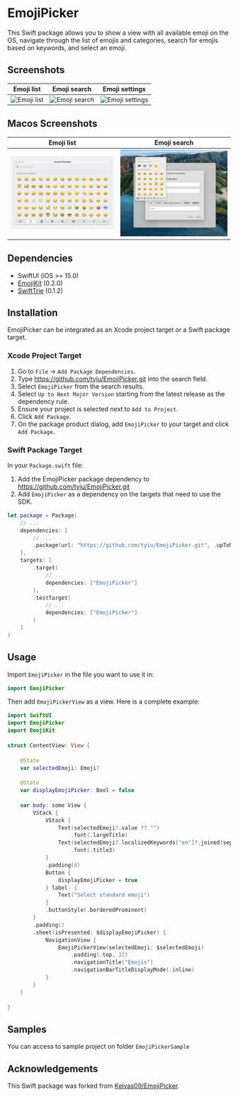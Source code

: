 # EmojiPicker

This Swift package allows you to show a view with all available emoji on the OS, navigate through the list of emojis and categories, search for emojis based on keywords, and select an emoji.

## Screenshots

| Emoji list                                       | Emoji search                                             | Emoji settings                                           |
|--------------------------------------------------|----------------------------------------------------------|----------------------------------------------------------|
| ![Emoji list](./.assets/EmojiPicker-1.png)       | ![Emoji search](./.assets/EmojiPicker-2.png)             | ![Emoji settings](./.assets/EmojiPicker-3.png)           |

## Macos Screenshots
| Emoji list                                       | Emoji search                                             | 
|--------------------------------------------------|----------------------------------------------------------|
| ![Emoji preview](./.assets/emoji-picker-mac.png) | ![Emoji mac popover](./.assets/popover-emoji-picker.png) |


## Dependencies

- SwiftUI (iOS >= 15.0)
- [EmojiKit](https://github.com/tyiu/EmojiKit) (0.2.0)
- [SwiftTrie](https://github.com/tyiu/swift-trie) (0.1.2)

## Installation

EmojiPicker can be integrated as an Xcode project target or a Swift package target.

### Xcode Project Target

1. Go to `File` -> `Add Package Dependencies`.
2. Type https://github.com/tyiu/EmojiPicker.git into the search field.
3. Select `EmojiPicker` from the search results.
4. Select `Up to Next Major Version` starting from the latest release as the dependency rule.
5. Ensure your project is selected next to `Add to Project`.
6. Click `Add Package`.
7. On the package product dialog, add `EmojiPicker` to your target and click `Add Package`.

### Swift Package Target

In your `Package.swift` file:
1. Add the EmojiPicker package dependency to https://github.com/tyiu/EmojiPicker.git
2. Add `EmojiPicker` as a dependency on the targets that need to use the SDK.

```swift
let package = Package(
    // ...
    dependencies: [
        // ...
        .package(url: "https://github.com/tyiu/EmojiPicker.git", .upToNextMajor(from: "0.2.0"))
    ],
    targets: [
        .target(
            // ...
            dependencies: ["EmojiPicker"]
        ),
        .testTarget(
            // ...
            dependencies: ["EmojiPicker"]
        )
    ]
)
```

## Usage

Import `EmojiPicker` in the file you want to use it in:

```swift
import EmojiPicker
```

Then add `EmojiPickerView` as a view. Here is a complete example:

```swift
import SwiftUI
import EmojiPicker
import EmojiKit

struct ContentView: View {

    @State
    var selectedEmoji: Emoji?

    @State
    var displayEmojiPicker: Bool = false

    var body: some View {
        VStack {
            VStack {
                Text(selectedEmoji?.value ?? "")
                    .font(.largeTitle)
                Text(selectedEmoji?.localizedKeywords["en"]?.joined(separator: ", ") ?? "")
                    .font(.title3)
            }
            .padding(8)
            Button {
                displayEmojiPicker = true
            } label: {
                Text("Select standard emoji")
            }
            .buttonStyle(.borderedProminent)
        }
        .padding()
        .sheet(isPresented: $displayEmojiPicker) {
            NavigationView {
                EmojiPickerView(selectedEmoji: $selectedEmoji)
                    .padding(.top, 32)
                    .navigationTitle("Emojis")
                    .navigationBarTitleDisplayMode(.inline)
            }
        }
    }

}
```

## Samples

You can access to sample project on folder `EmojiPickerSample`

## Acknowledgements

This Swift package was forked from [Kelvas09/EmojiPicker](https://github.com/Kelvas09/EmojiPicker).
